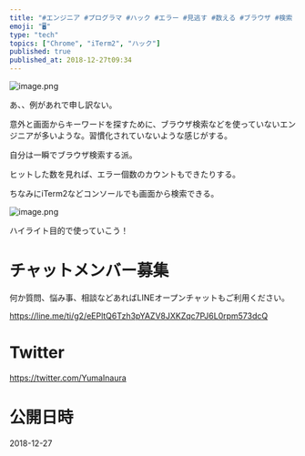 ```yaml
---
title: "#エンジニア #プログラマ #ハック #エラー #見逃す #数える #ブラウザ #検索 #Chrome #iterm2 @yumainaur"
emoji: "🖥"
type: "tech"
topics: ["Chrome", "iTerm2", "ハック"]
published: true
published_at: 2018-12-27t09:34
---
```


![image.png](https://qiita-image-store.s3.amazonaws.com/0/89618/01f31fa8-d721-0cfe-9047-3ad7f7b52b3a.png)

あ、、例があれで申し訳ない。

意外と画面からキーワードを探すために、ブラウザ検索などを使っていないエンジニアが多いような。習慣化されていないような感じがする。

自分は一瞬でブラウザ検索する派。

ヒットした数を見れば、エラー個数のカウントもできたりする。


ちなみにiTerm2などコンソールでも画面から検索できる。

![image.png](https://qiita-image-store.s3.amazonaws.com/0/89618/59f164b3-35df-2f16-9113-4450f9205157.png)

ハイライト目的で使っていこう！










<!-- Update From Qiita API -->

# チャットメンバー募集


何か質問、悩み事、相談などあればLINEオープンチャットもご利用ください。

https://line.me/ti/g2/eEPltQ6Tzh3pYAZV8JXKZqc7PJ6L0rpm573dcQ





# Twitter


https://twitter.com/YumaInaura


<!-- Update From Qiita API -->



# 公開日時

2018-12-27
